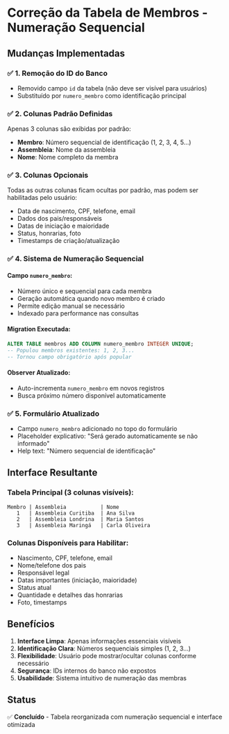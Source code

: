 # Correção da Tabela de Membros - Numeração Sequencial

## Mudanças Implementadas

### ✅ **1. Remoção do ID do Banco**

-   Removido campo `id` da tabela (não deve ser visível para usuários)
-   Substituído por `numero_membro` como identificação principal

### ✅ **2. Colunas Padrão Definidas**

Apenas 3 colunas são exibidas por padrão:

-   **Membro**: Número sequencial de identificação (1, 2, 3, 4, 5...)
-   **Assembleia**: Nome da assembleia
-   **Nome**: Nome completo da membra

### ✅ **3. Colunas Opcionais**

Todas as outras colunas ficam ocultas por padrão, mas podem ser habilitadas pelo usuário:

-   Data de nascimento, CPF, telefone, email
-   Dados dos pais/responsáveis
-   Datas de iniciação e maioridade
-   Status, honrarias, foto
-   Timestamps de criação/atualização

### ✅ **4. Sistema de Numeração Sequencial**

#### Campo `numero_membro`:

-   Número único e sequencial para cada membra
-   Geração automática quando novo membro é criado
-   Permite edição manual se necessário
-   Indexado para performance nas consultas

#### Migration Executada:

```sql
ALTER TABLE membros ADD COLUMN numero_membro INTEGER UNIQUE;
-- Populou membros existentes: 1, 2, 3...
-- Tornou campo obrigatório após popular
```

#### Observer Atualizado:

-   Auto-incrementa `numero_membro` em novos registros
-   Busca próximo número disponível automaticamente

### ✅ **5. Formulário Atualizado**

-   Campo `numero_membro` adicionado no topo do formulário
-   Placeholder explicativo: "Será gerado automaticamente se não informado"
-   Help text: "Número sequencial de identificação"

## Interface Resultante

### Tabela Principal (3 colunas visíveis):

```
Membro | Assembleia           | Nome
   1   | Assembleia Curitiba  | Ana Silva
   2   | Assembleia Londrina  | Maria Santos
   3   | Assembleia Maringá   | Carla Oliveira
```

### Colunas Disponíveis para Habilitar:

-   Nascimento, CPF, telefone, email
-   Nome/telefone dos pais
-   Responsável legal
-   Datas importantes (iniciação, maioridade)
-   Status atual
-   Quantidade e detalhes das honrarias
-   Foto, timestamps

## Benefícios

1. **Interface Limpa**: Apenas informações essenciais visíveis
2. **Identificação Clara**: Números sequenciais simples (1, 2, 3...)
3. **Flexibilidade**: Usuário pode mostrar/ocultar colunas conforme necessário
4. **Segurança**: IDs internos do banco não expostos
5. **Usabilidade**: Sistema intuitivo de numeração das membras

## Status

✅ **Concluído** - Tabela reorganizada com numeração sequencial e interface otimizada
